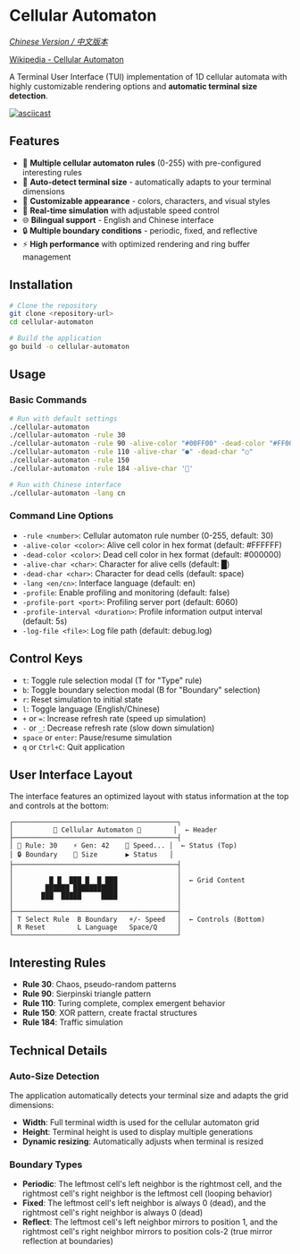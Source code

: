 # Cellular Automaton

_[Chinese Version / 中文版本](README_CN.md)_

[Wikipedia - Cellular Automaton](https://en.wikipedia.org/wiki/Cellular_automaton)

A Terminal User Interface (TUI) implementation of 1D cellular automata with highly customizable rendering options and **automatic terminal size detection**.

[![asciicast](https://asciinema.org/a/723614.svg)](https://asciinema.org/a/723614)

## Features

- 🧬 **Multiple cellular automaton rules** (0-255) with pre-configured interesting rules
- 📐 **Auto-detect terminal size** - automatically adapts to your terminal dimensions
- 🎨 **Customizable appearance** - colors, characters, and visual styles
- 🔄 **Real-time simulation** with adjustable speed control
- 🌐 **Bilingual support** - English and Chinese interface
- 🔒 **Multiple boundary conditions** - periodic, fixed, and reflective
- ⚡ **High performance** with optimized rendering and ring buffer management

## Installation

```bash
# Clone the repository
git clone <repository-url>
cd cellular-automaton

# Build the application
go build -o cellular-automaton
```

## Usage

### Basic Commands

```bash
# Run with default settings
./cellular-automaton
./cellular-automaton -rule 30
./cellular-automaton -rule 90 -alive-color "#00FF00" -dead-color "#FF0000"
./cellular-automaton -rule 110 -alive-char "●" -dead-char "○"
./cellular-automaton -rule 150
./cellular-automaton -rule 184 -alive-char '🚗'

# Run with Chinese interface
./cellular-automaton -lang cn
```

### Command Line Options

- `-rule <number>`: Cellular automaton rule number (0-255, default: 30)
- `-alive-color <color>`: Alive cell color in hex format (default: #FFFFFF)
- `-dead-color <color>`: Dead cell color in hex format (default: #000000)
- `-alive-char <char>`: Character for alive cells (default: █)
- `-dead-char <char>`: Character for dead cells (default: space)
- `-lang <en/cn>`: Interface language (default: en)
- `-profile`: Enable profiling and monitoring (default: false)
- `-profile-port <port>`: Profiling server port (default: 6060)
- `-profile-interval <duration>`: Profile information output interval (default: 5s)
- `-log-file <file>`: Log file path (default: debug.log)

## Control Keys

- `t`: Toggle rule selection modal (T for "Type" rule)
- `b`: Toggle boundary selection modal (B for "Boundary" selection)
- `r`: Reset simulation to initial state
- `l`: Toggle language (English/Chinese)
- `+` or `=`: Increase refresh rate (speed up simulation)
- `-` or `_`: Decrease refresh rate (slow down simulation)
- `space` or `enter`: Pause/resume simulation
- `q` or `Ctrl+C`: Quit application

## User Interface Layout

The interface features an optimized layout with status information at the top and controls at the bottom:

```
┌─────────────────────────────────────────┐
│          🧬 Cellular Automaton 🧬        │  ← Header
├─────────────────────────────────────────┤
│ 🧬 Rule: 30    ⚡ Gen: 42    🔄 Speed... │  ← Status (Top)
│ 🔒 Boundary    📐 Size       ▶️ Status   │
├─────────────────────────────────────────┤
│                                         │
│         █ █  ███ █  █ ███               │  ← Grid Content
│        ██████ ███████████               │
│       ███  █████     ████               │
│                                         │
├─────────────────────────────────────────┤
│ T Select Rule  B Boundary   +/- Speed   │  ← Controls (Bottom)
│ R Reset        L Language   Space/Q     │
└─────────────────────────────────────────┘
```

## Interesting Rules

- **Rule 30**: Chaos, pseudo-random patterns
- **Rule 90**: Sierpinski triangle pattern
- **Rule 110**: Turing complete, complex emergent behavior
- **Rule 150**: XOR pattern, create fractal structures
- **Rule 184**: Traffic simulation

## Technical Details

### Auto-Size Detection

The application automatically detects your terminal size and adapts the grid dimensions:

- **Width**: Full terminal width is used for the cellular automaton grid
- **Height**: Terminal height is used to display multiple generations
- **Dynamic resizing**: Automatically adjusts when terminal is resized

### Boundary Types

- **Periodic**: The leftmost cell's left neighbor is the rightmost cell, and the rightmost cell's right neighbor is the leftmost cell (looping behavior)
- **Fixed**: The leftmost cell's left neighbor is always 0 (dead), and the rightmost cell's right neighbor is always 0 (dead)
- **Reflect**: The leftmost cell's left neighbor mirrors to position 1, and the rightmost cell's right neighbor mirrors to position cols-2 (true mirror reflection at boundaries)
